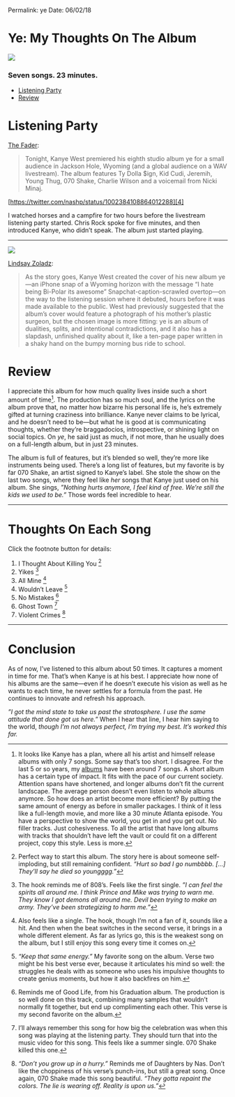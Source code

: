 Permalink: ye
Date: 06/02/18

# Ye: My Thoughts On The Album

![][image-1]

### Seven songs. 23 minutes.

- [Listening Party][1]
- [Review][2]

# Listening Party

[The Fader][3]:

> Tonight, Kanye West premiered his eighth studio album ye for a small audience in Jackson Hole, Wyoming (and a global audience on a WAV livestream). The album features Ty Dolla $ign, Kid Cudi, Jeremih, Young Thug, 070 Shake, Charlie Wilson and a voicemail from Nicki Minaj.

[https://twitter.com/nashp/status/1002384108864012288][4]

I watched horses and a campfire for two hours before the livestream listening party started. Chris Rock spoke for five minutes, and then introduced Kanye, who didn’t speak. The album just started playing.

---- 

![][image-2]

[Lindsay Zoladz][5]:

> As the story goes, Kanye West created the cover of his new album ye—an iPhone snap of a Wyoming horizon with the message “I hate being Bi-Polar its awesome” Snapchat-caption-scrawled overtop—on the way to the listening session where it debuted, hours before it was made available to the public. West had previously suggested that the album’s cover would feature a photograph of his mother’s plastic surgeon, but the chosen image is more fitting: ye is an album of dualities, splits, and intentional contradictions, and it also has a slapdash, unfinished quality about it, like a ten-page paper written in a shaky hand on the bumpy morning bus ride to school.

# Review

I appreciate this album for how much quality lives inside such a short amount of time[^1]. The production has so much soul, and the lyrics on the album prove that, no matter how bizarre his personal life is, he’s extremely gifted at turning craziness into brilliance. Kanye never claims to be lyrical, and he doesn’t need to be—but what he is good at is communicating thoughts, whether they’re braggadocios, introspective, or shining light on social topics. On *ye*, he said just as much, if not more, than he usually does on a full-length album, but in just 23 minutes.

The album is full of features, but it’s blended so well, they’re more like instruments being used. There’s a long list of features, but my favorite is by far 070 Shake, an artist signed to Kanye’s label. She stole the show on the last two songs, where they feel like *her* songs that Kanye just used on his album. She sings, *”Nothing hurts anymore, I feel kind of free. We’re still the kids we used to be.”* Those words feel incredible to hear.

---- 

# Thoughts On Each Song

Click the footnote button for details:

1. I Thought About Killing You [^2]
2. Yikes [^3]
3. All Mine [^4]
4. Wouldn’t Leave [^5]
5. No Mistakes [^6]
6. Ghost Town [^7]
7. Violent Crimes [^8]

---- 

# Conclusion

As of now, I’ve listened to this album about 50 times. It captures a moment in time for me. That’s when Kanye is at his best. I appreciate how none of his albums are the same—even if he doesn’t execute his vision as well as he wants to each time, he never settles for a formula from the past. He continues to innovate and refresh his approach.

*”I got the mind state to take us past the stratosphere. I use the same attitude that done got us here.”* When I hear that line, I hear him saying to the world, *though I’m not always perfect, I’m trying my best. It’s worked this far.*

[^1]:	It looks like Kanye has a plan, where all his artist and himself release albums with only 7 songs. Some say that’s too short. I disagree. For the last 5 or so years, my [albums][6] have been around 7 songs. A short album has a certain type of impact. It fits with the pace of our current society. Attention spans have shortened, and longer albums don’t fit the current landscape. The average person doesn’t even listen to whole albums anymore. So how does an artist become more efficient? By putting the same amount of energy as before in smaller packages. I think of it less like a full-length movie, and more like a 30 minute Atlanta episode. You have a perspective to show the world, you get in and you get out. No filler tracks. Just cohesiveness. To all the artist that have long albums with tracks that shouldn’t have left the vault or could fit on a different project, copy this style. Less is more.

[^2]:	Perfect way to start this album. The story here is about someone self-imploding, but still remaining confident. *“Hurt so bad I go numbbbb. [...] They’ll say he died so youngggg.”*

[^3]:	The hook reminds me of 808’s. Feels like the first single. *”I can feel the spirits all around me. I think Prince and Mike was trying to warn me. They know I got demons all around me. Devil been trying to make an army. They’ve been strategizing to harm me.”*

[^4]:	Also feels like a single. The hook, though I’m not a fan of it, sounds like a hit. And then when the beat switches in the second verse, it brings in a whole different element. As far as lyrics go, this is the weakest song on the album, but I still enjoy this song every time it comes on.

[^5]:	*“Keep that same energy.”* My favorite song on the album. Verse two might be his best verse ever, because it articulates his mind so well: the struggles he deals with as someone who uses his impulsive thoughts to create genius moments, but how it also backfires on him.

[^6]:	Reminds me of Good Life, from his Graduation album. The production is so well done on this track, combining many samples that wouldn’t normally fit together, but end up complimenting each other. This verse is my second favorite on the album.

[^7]:	I’ll always remember this song for how big the celebration was when this song was playing at the listening party. They should turn that into the music video for this song. This feels like a summer single. 070 Shake killed this one.

[^8]:	*“Don’t you grow up in a hurry.”* Reminds me of Daughters by Nas. Don’t like the choppiness of his verse’s punch-ins, but still a great song.  Once again, 070 Shake made this song beautiful. *“They gotta repaint the colors. The lie is wearing off. Reality is upon us.”*

[1]:	#listening-party
[2]:	#review
[3]:	http://www.thefader.com/2018/06/01/kanye-west-ye-album-apple-music-spotify
[4]:	https://twitter.com/nashp/status/1002384108864012288
[5]:	https://apple.news/AyRgnIl3yTsGcw4Wv-572cA
[6]:	/music

[image-1]:	https://img.wennermedia.com/article-leads-horizontal-1400/inside-kanye-west-listening-party-2018-0e7777a7-b5d8-47f7-b009-e5cc1acb1b8e.jpg
[image-2]:	http://thefader-res.cloudinary.com/private_images/w_1260,c_limit,f_auto,q_auto:best/Demr_PbV4AAnt-U_lyysah/kanye-west-ye-album-apple-music-spotify.jpg